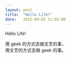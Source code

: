 ```yaml
---
layout: post
title:  "Hello Life!"
date:   2015-09-02 11:02:00
---
```


Hello Life!

用 geek 的方式去做文艺的事，  
用文艺的方式去做 geek 的事。